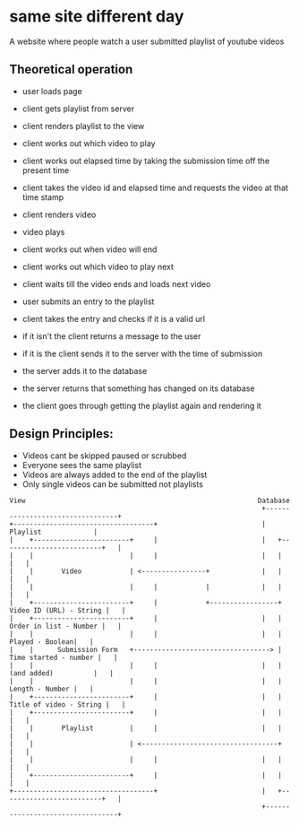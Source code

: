 # same site different day

A website where people watch a user submitted playlist of youtube videos

## Theoretical operation
- user loads page
- client gets playlist from server
- client renders playlist to the view
- client works out which video to play
- client works out elapsed time by taking the submission time off the present
time
- client takes the video id and elapsed time and requests the video at that time
stamp
- client renders video
- video plays
- client works out when video will end
- client works out which video to play next
- client waits till the video ends and loads next video

- user submits an entry to the playlist
- client takes the entry and checks if it is a valid url
- if it isn't the client returns a message to the user
- if it is the client sends it to the server with the time of submission
- the server adds it to the database
- the server returns that something has changed on its database
- the client goes through getting the playlist again and rendering it


## Design Principles:
- Videos cant be skipped paused or scrubbed
- Everyone sees the same playlist
- Videos are always added to the end of the playlist
- Only single videos can be submitted not playlists


```
View                                                          Database
                                                               +---------------------------------+
+-----------------------------------+                          |            Playlist             |
|    +------------------------+     |                          |   +-------------------------+   |
|    |                        |     |                          |   |                         |   |
|    |       Video            | <----------------+             |   |                         |   |
|    |                        |     |            |             |   |                         |   |
|    +------------------------+     |            +-----------------+ Video ID (URL) - String |   |
|    +------------------------+     |                          |   |  Order in list - Number |   |
|    |                        |     |                          |   |         Played - Boolean|   |
|    |      Submission Form   +----------------------------------> |   Time started - number |   |
|    |                        |     |                          |   |    (and added)          |   |
|    |                        |     |                          |   |         Length - Number |   |
|    +------------------------+     |                          |   | Title of video - String |   |
|    +------------------------+     |                          |   |                         |   |
|    |       Playlist         |     |                          |   |                         |   |
|    |                        | <----------------------------------+                         |   |
|    |                        |     |                          |   |                         |   |
|    +------------------------+     |                          |   |                         |   |
+-----------------------------------+                          |   +-------------------------+   |
                                                               +---------------------------------+
```
